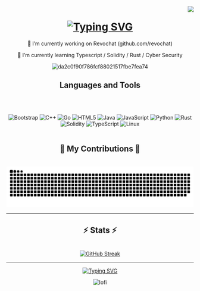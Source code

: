 <img align="right" src="https://visitor-badge.laobi.icu/badge?page_id=StaiLee.StaiLee" />
<h1 align="center">
<a href="https://git.io/typing-svg"><img src="https://readme-typing-svg.demolab.com?font=Fira+Code&size=40&duration=3000&pause=400&color=8087F7&center=true&vCenter=true&width=435&lines=Hi%F0%9F%91%8B%2C+I'm+StaiLee" alt="Typing SVG" /></a>
</h1>

<p align="center"> 🔭 I’m currently working on Revochat (github.com/revochat)</p>
<p align="center"> 🌱 I’m currently learning Typescript / Solidity / Rust / Cyber Security</p>

<div align="center">
  
![da2c0f90f786fcf88021517fbe7fea74](https://github.com/StaiLee/StaiLee/assets/102300908/0ff50c3a-3b23-4594-99ad-e8b97b1273fc)
</div>

<div align="center">
  
<h2>Languages and Tools</h2>
</div>
<div align="center">
  <br>
  <br>
  
 ![Bootstrap](https://img.shields.io/badge/bootstrap-%238511FA.svg?style=for-the-badge&logo=bootstrap&logoColor=white) ![C++](https://img.shields.io/badge/c++-%2300599C.svg?style=for-the-badge&logo=c%2B%2B&logoColor=white) ![Go](https://img.shields.io/badge/go-%2300ADD8.svg?style=for-the-badge&logo=go&logoColor=white) ![HTML5](https://img.shields.io/badge/html5-%23E34F26.svg?style=for-the-badge&logo=html5&logoColor=white) ![Java](https://img.shields.io/badge/java-%23ED8B00.svg?style=for-the-badge&logo=openjdk&logoColor=white) ![JavaScript](https://img.shields.io/badge/javascript-%23323330.svg?style=for-the-badge&logo=javascript&logoColor=%23F7DF1E) ![Python](https://img.shields.io/badge/python-3670A0?style=for-the-badge&logo=python&logoColor=ffdd54) ![Rust](https://img.shields.io/badge/rust-%23000000.svg?style=for-the-badge&logo=rust&logoColor=white) ![Solidity](https://img.shields.io/badge/Solidity-%23363636.svg?style=for-the-badge&logo=solidity&logoColor=white)
![TypeScript](https://img.shields.io/badge/typescript-%23007ACC.svg?style=for-the-badge&logo=typescript&logoColor=white) ![Linux](https://img.shields.io/badge/Linux-FCC624?style=for-the-badge&logo=linux&logoColor=black)
<br><br>
</div>

<div align="center"> <h2> 🐍 My Contributions 🐍 </h2> 
<br>
<img alt="snakysnake" src="https://raw.githubusercontent.com/StaiLee/StaiLee/output/github-contribution-grid-snake.svg" />
</div>

<hr>

<h2 align="center"> ⚡ Stats ⚡ </h2>
<br>
<div align="center">
  <a href="https://git.io/streak-stats"><img src="https://streak-stats.demolab.com?user=StaiLee&theme=midnight-purple&border_radius=10" alt="GitHub Streak" /></a>
</div>
<hr>


<div align="center">
<a href="https://git.io/typing-svg"><img src="https://readme-typing-svg.demolab.com?font=Fira+Code&size=40&duration=2000&pause=50&color=684A95&background=BB628500&center=true&vCenter=true&width=435&lines=Grind;Harder...;Again;and+Again...;IWBTB" alt="Typing SVG" /></a>
  
  ![lofi](https://github.com/StaiLee/StaiLee/assets/102300908/fa7a3136-c96d-4517-9512-d67c4a3bb561)
</div>



